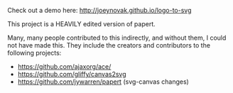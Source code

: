 Check out a demo here: http://joeynovak.github.io/logo-to-svg

This project is a HEAVILY edited version of papert.

Many, many people contributed to this indirectly, and without them, I could not have made this.  They include the creators and contributors to the following projects:
- https://github.com/ajaxorg/ace/ 
- https://github.com/gliffy/canvas2svg
- https://github.com/jywarren/papert (svg-canvas changes)
    
